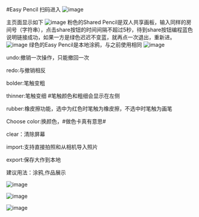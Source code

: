 #Easy Pencil 扫码进入
![image](https://github.com/WuAnwenSherry/EasyPencil/blob/master/QRcode.jpg)

主页面显示如下
![image](https://github.com/WuAnwenSherry/EasyPencil/blob/master/mainpagenew.png)
粉色的Shared Pencil是双人共享画板，输入同样的房间号（字符串），点击share按钮的时间间隔不超过5秒，待到share按钮编程蓝色说明链接成功，如果一方是绿色迟迟不变蓝，就再点一次退出，重新进。
![image](https://github.com/WuAnwenSherry/EasyPencil/blob/master/sharefunc.png)
绿色的Easy Pencil是本地涂鸦，与之前使用相同
![image](https://github.com/WuAnwenSherry/EasyPencil/blob/master/MainPage.jpg)

undo:撤销一次操作，只能撤回一次

redo:与撤销相反

bolder:笔触变粗

thinner:笔触变细 #笔触颜色和粗细会显示在左侧

rubber:橡皮擦功能，选中为红色时笔触为橡皮擦，不选中时笔触为画笔

Choose color:换颜色，#做色卡真有意思#

clear：清除屏幕

import:支持直接拍照和从相机导入照片

export:保存大作到本地

建议用法：涂鸦,作品展示


![image](https://github.com/WuAnwenSherry/EasyPencil/blob/master/masterpiece1.jpg)

![image](https://github.com/WuAnwenSherry/EasyPencil/blob/master/masterpiece2.jpg)

![image](https://github.com/WuAnwenSherry/EasyPencil/blob/master/masterpiece3.jpg)
